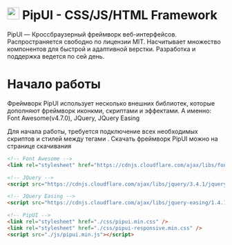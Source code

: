 # <img src="https://pipui.ru/Themes/Default/img/logo.svg" width="28" height="28"> PipUI - CSS/JS/HTML Framework

PipUI — Кроссбраузерный фреймворк веб-интерфейсов. Распространяется свободно по лицензии MIT. Насчитывает множество компонентов для быстрой и адаптивной верстки.
Разработка и поддержка ведется по сей день.

# Начало работы
Фреймворк PipUI использует несколько внешних библиотек, которые дополняют фреймворк иконкми, скриптами и эффектами. А именно: Font Awesome(v4.7.0), JQuery, JQuery Easing

Для начала работы, требуется подключение всех необходимых скриптов и стилей между тегами <head>. Скачать фреймворк PipUI можно на странице скачивания

```HTML
<!-- Font Awesome -->
<link rel="stylesheet" href="https://cdnjs.cloudflare.com/ajax/libs/font-awesome/4.7.0/css/font-awesome.css" />

<!-- JQuery -->
<script src="https://cdnjs.cloudflare.com/ajax/libs/jquery/3.4.1/jquery.min.js"></script>

<!-- JQuery Easing -->
<script src="https://cdnjs.cloudflare.com/ajax/libs/jquery-easing/1.4.1/jquery.easing.min.js"></script>

<!-- PipUI -->
<link rel="stylesheet" href="./css/pipui.min.css" />
<link rel="stylesheet" href="./css/pipui-responsive.min.css" />
<script src="./js/pipui.min.js"></script>
```
